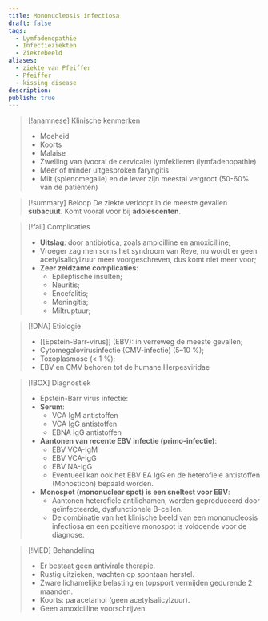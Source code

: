 ```yaml
---
title: Mononucleosis infectiosa
draft: false
tags:
  - Lymfadenopathie
  - Infectieziekten
  - Ziektebeeld
aliases:
  - ziekte van Pfeiffer
  - Pfeiffer
  - kissing disease
description: 
publish: true
---
```


> [!anamnese] Klinische kenmerken
> - Moeheid
> - Koorts
> - Malaise
> - Zwelling van (vooral de cervicale) lymfeklieren (lymfadenopathie)
> - Meer of minder uitgesproken faryngitis
> - Milt (splenomegalie) en de lever zijn meestal vergroot (50-60% van de patiënten)

> [!summary] Beloop
> De ziekte verloopt in de meeste gevallen **subacuut**.
> Komt vooral voor bij **adolescenten**.

> [!fail] Complicaties
> - **Uitslag**: door antibiotica, zoals ampicilline en amoxicilline[;](https://www.huidziekten.nl/zakboek/dermatosen/dtxt/DermatitisMedicamentosa.htm)
> - Vroeger zag men soms het syndroom van Reye, nu wordt er geen acetylsalicylzuur meer voorgeschreven, dus komt niet meer voor;
> - **Zeer zeldzame complicaties**:
> 	- Epileptische insulten;
> 	- Neuritis;
> 	- Encefalitis;
> 	- Meningitis;
> 	- Miltruptuur;


> [!DNA] Etiologie
> - [[Epstein-Barr-virus]] (EBV): in verreweg de meeste gevallen;
> - Cytomegalovirusinfectie (CMV-infectie) (5–10 %);
> - Toxoplasmose (< 1 %);
> - EBV en CMV behoren tot de humane Herpesviridae

> [!BOX] Diagnostiek
> - Epstein-Barr virus infectie:
> - **Serum**: 
> 	- VCA IgM antistoffen
> 	- VCA IgG antistoffen
> 	- EBNA IgG antistoffen
> - **Aantonen van recente EBV infectie (primo-infectie)**: 
> 	- EBV VCA-IgM
> 	- EBV VCA-IgG
> 	- EBV NA-IgG
> 	- Eventueel kan ook het EBV EA IgG en de heterofiele antistoffen (Monosticon) bepaald worden. 
> - **Monospot (mononuclear spot) is een sneltest voor EBV**:
> 	- Aantonen heterofiele antilichamen, worden geproduceerd door geïnfecteerde, dysfunctionele B-cellen. 
> 	- De combinatie van het klinische beeld van een mononucleosis infectiosa en een positieve monospot is voldoende voor de diagnose.


> [!MED] Behandeling
> - Er bestaat geen antivirale therapie. 
> - Rustig uitzieken, wachten op spontaan herstel.
> - Zware lichamelijke belasting en topsport vermijden gedurende 2 maanden.
> - Koorts: paracetamol (geen acetylsalicylzuur).
> - Geen amoxicilline voorschrijven. 

